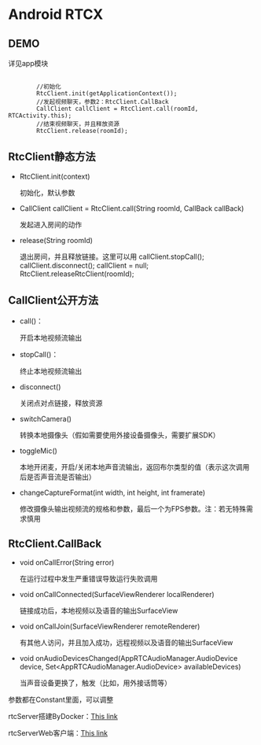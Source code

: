# Android RTCX

## DEMO
详见app模块
<pre><code>
        //初始化
        RtcClient.init(getApplicationContext());
        //发起视频聊天，参数2：RtcClient.CallBack
        CallClient callClient = RtcClient.call(roomId,  RTCActivity.this);
        //结束视频聊天，并且释放资源
        RtcClient.release(roomId);
</code></pre>

## RtcClient静态方法

- RtcClient.init(context)

    初始化，默认参数
    
- CallClient callClient = RtcClient.call(String roomId, CallBack callBack)

    发起进入房间的动作
    
- release(String roomId)

    退出房间，并且释放链接。这里可以用
    callClient.stopCall();
    callClient.disconnect();
    callClient = null;
    RtcClient.releaseRtcClient(roomId);

## CallClient公开方法
- call()：

    开启本地视频流输出
    
- stopCall()：

    终止本地视频流输出

- disconnect()

    关闭点对点链接，释放资源

- switchCamera()

    转换本地摄像头（假如需要使用外接设备摄像头，需要扩展SDK）

- toggleMic()

    本地开闭麦，开启/关闭本地声音流输出，返回布尔类型的值（表示这次调用后是否声音流是否输出）

- changeCaptureFormat(int width, int height, int framerate)

    修改摄像头输出视频流的规格和参数，最后一个为FPS参数。注：若无特殊需求慎用


## RtcClient.CallBack

- void onCallError(String error)

    在运行过程中发生严重错误导致运行失败调用
    
- void onCallConnected(SurfaceViewRenderer localRenderer)

    链接成功后，本地视频以及语音的输出SurfaceView

- void onCallJoin(SurfaceViewRenderer remoteRenderer)

    有其他人访问，并且加入成功，远程视频以及语音的输出SurfaceView
    
- void onAudioDevicesChanged(AppRTCAudioManager.AudioDevice device, Set<AppRTCAudioManager.AudioDevice> availableDevices)

    当声音设备更换了，触发（比如，用外接话筒等）
   


参数都在Constant里面，可以调整
    

rtcServer搭建ByDocker：[This link](https://github.com/AnsonLoveLina/rtcServerDockerfile)

rtcServerWeb客户端：[This link](https://211.157.146.7:9000/)
